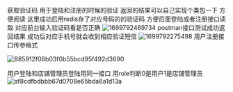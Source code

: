 获取验证码 用于登陆和注册的时候的验证 返回的结果可以自己实现个类包一下 方便阅读 
这里成功后用redis存了对应号码的的验证码 方便后面登陆或者注册接口读取 对应前台输入验证码看是否正确
![1699792469734](https://github.com/DanrDanr/pet_project/assets/139938245/9de5e815-8ed0-4154-9de8-189cd3e099ca)
postman接口测试成功返回结果 成功后对应手机号就会收到相应验证短信
![1699792275498](https://github.com/DanrDanr/pet_project/assets/139938245/b070a138-6bfe-4ac1-847c-b10d8fb7c379)
                                                  用户注册接口传参格式

![885912f08b03f0b55bcd95f492d3690](https://github.com/DanrDanr/pet_project/assets/139938245/07950b27-d8e7-495a-85bf-88a090b75f50)


用户登陆和店铺管理员登陆用同一接口  用role判断0是用户1是店铺管理员
![af8cdfbdbbb67d0708e65bda6a1d13a](https://github.com/DanrDanr/pet_project/assets/139938245/10ed3eb4-3864-4c33-a430-cc842dcf9879)
